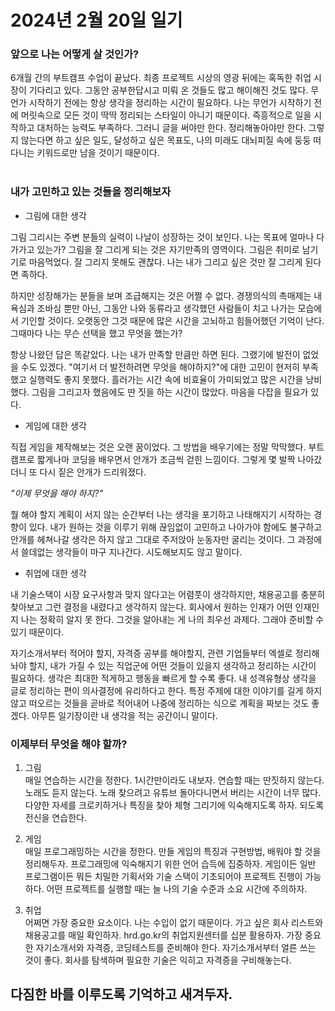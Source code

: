 # 2024년 2월 20일 일기

### 앞으로 나는 어떻게 살 것인가?

6개월 간의 부트캠프 수업이 끝났다. 최종 프로젝트 시상의 영광 뒤에는 혹독한 취업 시장이 기다리고 있다. 그동안 공부한답시고 미뤄 온 것들도 많고 해이해진 것도 많다. 무언가 시작하기 전에는 항상 생각을 정리하는 시간이 필요하다. 나는 무언가 시작하기 전에 머릿속으로 모든 것이 딱딱 정리되는 스타일이 아니기 때문이다. 즉흥적으로 일을 시작하고 대처하는 능력도 부족하다. 그러니 글을 써야만 한다. 정리해놓아야만 한다. 그렇지 않는다면 하고 싶은 일도, 달성하고 싶은 목표도, 나의 미래도 대뇌피질 속에 둥둥 떠다니는 키워드로만 남을 것이기 때문이다.<br>
<br>

### 내가 고민하고 있는 것들을 정리해보자

* 그림에 대한 생각

그림 그리시는 주변 분들의 실력이 나날이 성장하는 것이 보인다. 나는 목표에 얼마나 다가가고 있는가? 그림을 잘 그리게 되는 것은 자기만족의 영역이다. 그림은 취미로 남기기로 마음먹었다. 잘 그리지 못해도 괜찮다. 나는 내가 그리고 싶은 것만 잘 그리게 된다면 족하다.<br>

하지만 성장해가는 분들을 보며 조급해지는 것은 어쩔 수 없다. 경쟁의식의 촉매제는 내 욕심과 조바심 뿐만 아닌, 그동안 나와 동류라고 생각했던 사람들이 치고 나가는 모습에서 기인할 것이다. 오랫동안 그것 때문에 많은 시간을 고뇌하고 힘들어했던 기억이 난다. 그때마다 나는 무슨 선택을 했고 무엇을 했는가?<br>

항상 나왔던 답은 똑같았다. 나는 내가 만족할 만큼만 하면 된다. 그랬기에 발전이 없었을 수도 있겠다. "여기서 더 발전하려면 무엇을 해야하지?"에 대한 고민이 현저히 부족했고 실행력도 좋지 못했다. 흘러가는 시간 속에 비효율이 가미되었고 많은 시간을 낭비했다. 그림을 그리고자 했음에도 딴 짓을 하는 시간이 많았다. 마음을 다잡을 필요가 있다.

* 게임에 대한 생각

직접 게임을 제작해보는 것은 오랜 꿈이었다. 그 방법을 배우기에는 정말 막막했다. 부트캠프로 짧게나마 코딩을 배우면서 안개가 조금씩 걷힌 느낌이다. 그렇게 몇 발짝 나아갔더니 또 다시 짙은 안개가 드리워졌다.<br>

*"이제 무엇을 해야 하지?"*

뭘 해야 할지 계획이 서지 않는 순간부터 나는 생각을 포기하고 나태해지기 시작하는 경향이 있다. 내가 원하는 것을 이루기 위해 끊임없이 고민하고 나아가야 함에도 불구하고 안개를 헤쳐나갈 생각은 하지 않고 그대로 주저앉아 눈동자만 굴리는 것이다. 그 과정에서 쓸데없는 생각들이 마구 지나간다. 시도해보지도 않고 말이다.<br>

* 취업에 대한 생각

내 기술스택이 시장 요구사항과 맞지 않다고는 어렴풋이 생각하지만, 채용공고를 충분히 찾아보고 그런 결정을 내렸다고 생각하지 않는다. 회사에서 원하는 인재가 어떤 인재인지 나는 정확히 알지 못 한다. 그것을 알아내는 게 나의 최우선 과제다. 그래야 준비할 수 있기 때문이다.<br>

자기소개서부터 적어야 할지, 자격증 공부를 해야할지, 관련 기업들부터 엑셀로 정리해놔야 할지, 내가 가질 수 있는 직업군에 어떤 것들이 있을지 생각하고 정리하는 시간이 필요하다. 생각은 최대한 적게하고 행동을 빠르게 할 수록 좋다. 내 성격유형상 생각을 글로 정리하는 편이 의사결정에 유리하다고 한다. 특정 주제에 대한 이야기를 길게 하지 않고 떠오르는 것들을 곧바로 적어내어 나중에 정리하는 식으로 계획을 짜보는 것도 좋겠다. 아무튼 일기장이란 내 생각을 적는 공간이니 말이다.<br>

### 이제부터 무엇을 해야 할까?

1. 그림<br>
매일 연습하는 시간을 정한다. 1시간만이라도 내보자. 연습할 때는 딴짓하지 않는다. 노래도 듣지 않는다. 노래 찾으려고 유튜브 돌아다니면서 버리는 시간이 너무 많다. 다양한 자세를 크로키하거나 특징을 찾아 체형 그리기에 익숙해지도록 하자. 되도록 전신을 연습한다.<br>

2. 게임<br>
매일 프로그래밍하는 시간을 정한다. 만들 게임의 특징과 구현방법, 배워야 할 것을 정리해두자. 프로그래밍에 익숙해지기 위한 언어 습득에 집중하자. 게임이든 일반 프로그램이든 뭐든 치밀한 기획서와 기술 스택이 기초되어야 프로젝트 진행이 가능하다. 어떤 프로젝트를 실행할 때는 늘 나의 기술 수준과 소요 시간에 주의하자.<br>

3. 취업<br>
어쩌면 가장 중요한 요소이다. 나는 수입이 없기 때문이다. 가고 싶은 회사 리스트와 채용공고를 매일 확인하자. hrd.go.kr의 취업지원센터를 십분 활용하자. 가장 중요한 자기소개서와 자격증, 코딩테스트를 준비해야 한다. 자기소개서부터 얼른 쓰는 것이 좋다. 회사를 탐색하며 필요한 기술은 익히고 자격증을 구비해놓는다.<br>

## 다짐한 바를 이루도록 기억하고 새겨두자.